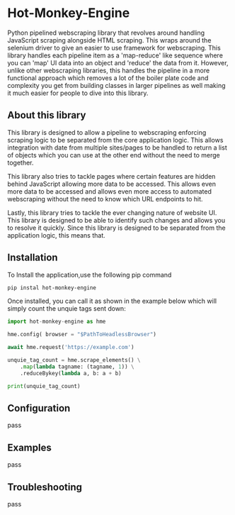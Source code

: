 # Hot-Monkey-Engine

Python pipelined webscraping library that revolves around handling JavaScript scraping alongside HTML scraping. This wraps around the selenium driver to give an easier to use framework for webscraping. This library handles each pipeline item as a 'map-reduce' like sequence where you can 'map' UI data into an object and 'reduce' the data from it. However, unlike other webscraping libraries, this handles the pipeline in a more functional approach which removes a lot of the boiler plate code and complexity you get from building classes in larger pipelines as well making it much easier for people to dive into this library.

## About this library

This library is designed to allow a pipeline to webscraping enforcing scraping logic to be separated from the core application logic. This allows integration with date from multiple sites/pages to be handled to return a list of objects which you can use at the other end without the need to merge together.

This library also tries to tackle pages where certain features are hidden behind JavaScript allowing more data to be accessed. This allows even more data to be accessed and allows even more access to automated webscraping without the need to know which URL endpoints to hit.

Lastly, this library  tries to tackle the ever changing nature of website UI. This library is designed to be able to identify such changes and allows you to resolve it quickly. Since this library is designed to be separated from the application logic, this means that.

## Installation

To Install the application,use the following pip command

```bash
pip instal hot-monkey-engine
```

Once installed, you can call it as shown in the example below which will simply count the unquie tags sent down:

```python
import hot-monkey-engine as hme

hme.config( browser = "$PathToHeadlessBrowser")

await hme.request('https://example.com')

unquie_tag_count = hme.scrape_elements() \
    .map(lambda tagname: (tagname, 1)) \
    .reduceBykey(lambda a, b: a + b)

print(unquie_tag_count)
```

## Configuration

pass

## Examples

pass

## Troubleshooting

pass
